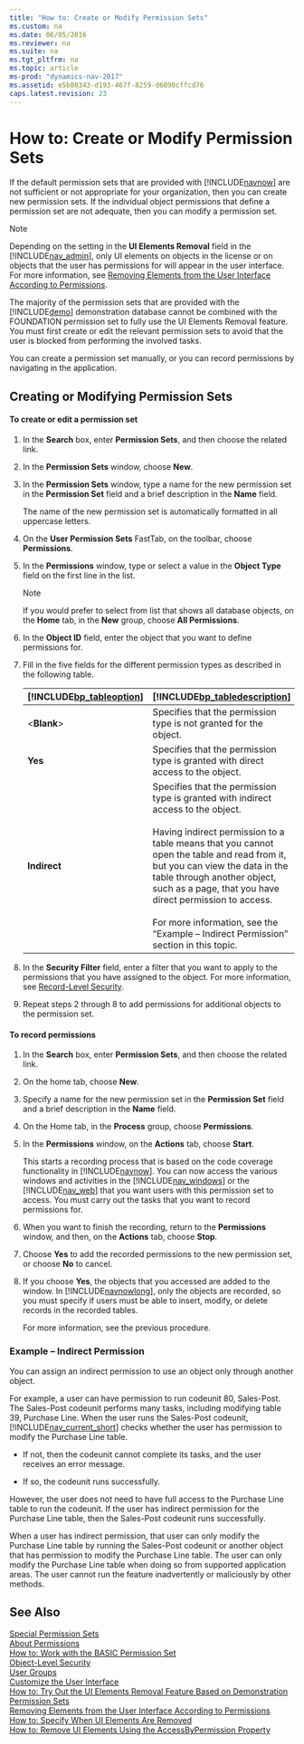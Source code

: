 ```yaml
---
title: "How to: Create or Modify Permission Sets"
ms.custom: na
ms.date: 06/05/2016
ms.reviewer: na
ms.suite: na
ms.tgt_pltfrm: na
ms.topic: article
ms-prod: "dynamics-nav-2017"
ms.assetid: e5b80343-d193-467f-8259-d6090cffcd76
caps.latest.revision: 23
---
```

# How to: Create or Modify Permission Sets
If the default permission sets that are provided with [!INCLUDE[navnow](includes/navnow_md.md)] are not sufficient or not appropriate for your organization, then you can create new permission sets. If the individual object permissions that define a permission set are not adequate, then you can modify a permission set.  
  
> [!NOTE]  
>  Depending on the setting in the **UI Elements Removal** field in the [!INCLUDE[nav_admin](includes/nav_admin_md.md)], only UI elements on objects in the license or on objects that the user has permissions for will appear in the user interface. For more information, see [Removing Elements from the User Interface According to Permissions](Removing-Elements-from-the-User-Interface-According-to-Permissions.md).  
>   
>  The majority of the permission sets that are provided with the [!INCLUDE[demo](includes/demo_md.md)] demonstration database cannot be combined with the FOUNDATION permission set to fully use the UI Elements Removal feature. You must first create or edit the relevant permission sets to avoid that the user is blocked from performing the involved tasks.  
  
 You can create a permission set manually, or you can record permissions by navigating in the application.  
  
## Creating or Modifying Permission Sets  
  
#### To create or edit a permission set  
  
1.  In the **Search** box, enter **Permission Sets**, and then choose the related link.  
  
2.  In the **Permission Sets** window, choose **New**.  
  
3.  In the **Permission Sets** window, type a name for the new permission set in the **Permission Set** field and a brief description in the **Name** field.  
  
     The name of the new permission set is automatically formatted in all uppercase letters.  
  
4.  On the **User Permission Sets** FastTab, on the toolbar, choose **Permissions**.  
  
5.  In the **Permissions** window, type or select a value in the **Object Type** field on the first line in the list.  
  
    > [!NOTE]  
    >  If you would prefer to select from list that shows all database objects, on the **Home** tab, in the **New** group, choose **All Permissions**.  
  
6.  In the **Object ID** field, enter the object that you want to define permissions for.  
  
7.  Fill in the five fields for the different permission types as described in the following table.  
  
    |[!INCLUDE[bp_tableoption](includes/bp_tableoption_md.md)]|[!INCLUDE[bp_tabledescription](includes/bp_tabledescription_md.md)]|  
    |----------------------------------|---------------------------------------|  
    |\<**Blank**\>|Specifies that the permission type is not granted for the object.|  
    |**Yes**|Specifies that the permission type is granted with direct access to the object.|  
    |**Indirect**|Specifies that the permission type is granted with indirect access to the object.<br /><br /> Having indirect permission to a table means that you cannot open the table and read from it, but you can view the data in the table through another object, such as a page, that you have direct permission to access.<br /><br /> For more information, see the “Example – Indirect Permission” section in this topic.|  
  
8.  In the **Security Filter** field, enter a filter that you want to apply to the permissions that you have assigned to the object. For more information, see [Record-Level Security](Record-Level-Security.md).  
  
9. Repeat steps 2 through 8 to add permissions for additional objects to the permission set.  
  
#### To record permissions  
  
1.  In the **Search** box, enter **Permission Sets**, and then choose the related link.  
  
2.  On the home tab, choose **New**.  
  
3.  Specify a name for the new permission set in the **Permission Set** field and a brief description in the **Name** field.  
  
4.  On the Home tab, in the **Process** group, choose **Permissions**.  
  
5.  In the **Permissions** window, on the **Actions** tab, choose **Start**.  
  
     This starts a recording process that is based on the code coverage functionality in [!INCLUDE[navnow](includes/navnow_md.md)]. You can now access the various windows and activities in the [!INCLUDE[nav_windows](includes/nav_windows_md.md)] or the [!INCLUDE[nav_web](includes/nav_web_md.md)] that you want users with this permission set to access. You must carry out the tasks that you want to record permissions for.  
  
6.  When you want to finish the recording, return to the **Permissions** window, and then, on the **Actions** tab, choose **Stop**.  
  
7.  Choose **Yes** to add the recorded permissions to the new permission set, or choose **No** to cancel.  
  
8.  If you choose **Yes**, the objects that you accessed are added to the window. In [!INCLUDE[navnowlong](includes/navnowlong_md.md)], only the objects are recorded, so you must specify if users must be able to insert, modify, or delete records in the recorded tables.  
  
     For more information, see the previous procedure.  
  
### Example – Indirect Permission  
 You can assign an indirect permission to use an object only through another object.  
  
 For example, a user can have permission to run codeunit 80, Sales-Post. The Sales-Post codeunit performs many tasks, including modifying table 39, Purchase Line. When the user runs the Sales-Post codeunit, [!INCLUDE[nav_current_short](includes/nav_current_short_md.md)] checks whether the user has permission to modify the Purchase Line table.  
  
-   If not, then the codeunit cannot complete its tasks, and the user receives an error message.  
  
-   If so, the codeunit runs successfully.  
  
 However, the user does not need to have full access to the Purchase Line table to run the codeunit. If the user has indirect permission for the Purchase Line table, then the Sales-Post codeunit runs successfully.  
  
 When a user has indirect permission, that user can only modify the Purchase Line table by running the Sales-Post codeunit or another object that has permission to modify the Purchase Line table. The user can only modify the Purchase Line table when doing so from supported application areas. The user cannot run the feature inadvertently or maliciously by other methods.  
  
## See Also  
 [Special Permission Sets](Special-Permission-Sets.md)   
 [About Permissions](About-Permissions.md)   
 [How to: Work with the BASIC Permission Set](How%20to:%20Work%20with%20the%20BASIC%20Permission%20Set.md)   
 [Object-Level Security](Object-Level-Security.md)   
 [User Groups](User%20Groups.md)   
 [Customize the User Interface](Customize%20the%20User%20Interface.md)   
 [How to: Try Out the UI Elements Removal Feature Based on Demonstration Permission Sets](How%20to:%20Try%20Out%20the%20UI%20Elements%20Removal%20Feature%20Based%20on%20Demonstration%20Permission%20Sets.md)   
 [Removing Elements from the User Interface According to Permissions](Removing-Elements-from-the-User-Interface-According-to-Permissions.md)   
 [How to: Specify When UI Elements Are Removed](How%20to:%20Specify%20When%20UI%20Elements%20Are%20Removed.md)   
 [How to: Remove UI Elements Using the AccessByPermission Property](How%20to:%20Remove%20UI%20Elements%20Using%20the%20AccessByPermission%20Property.md)